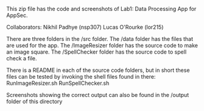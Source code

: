 This zip file has the code and screenshots of Lab1: Data Processing App for AppSec. 

Collaborators: 
	Nikhil Padhye (nsp307)
	Lucas O'Rourke (lor215)

There are three folders in the /src folder. The /data folder has the files that are used for the app.
The /ImageResizer folder has the source code to make an image square.
The /SpellChecker folder has the source code to spell check a file.

There is a README in each of the source code folders, but in short these files can be tested by invoking
the shell files found in there:
	RunImageResizer.sh
	RunSpellChecker.sh

Screenshots showing the correct output can also be found in the /output folder of this directory
